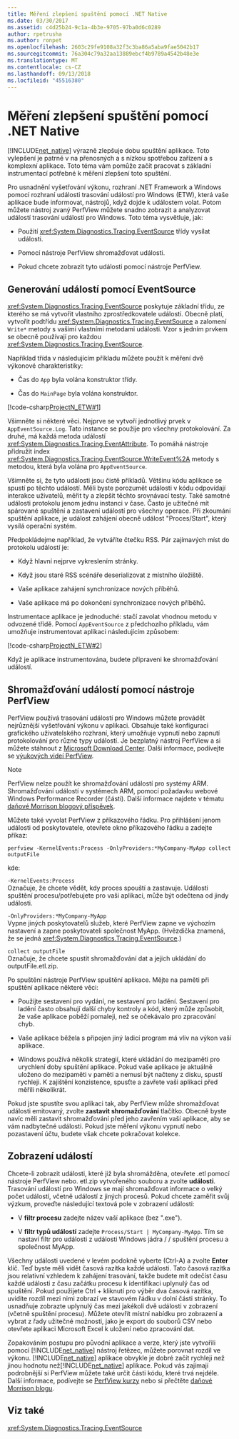 ```yaml
---
title: Měření zlepšení spuštění pomocí .NET Native
ms.date: 03/30/2017
ms.assetid: c4d25b24-9c1a-4b3e-9705-97ba0d6c0289
author: rpetrusha
ms.author: ronpet
ms.openlocfilehash: 2603c29fe9108a32f3c3ba86a5aba9fae5042b17
ms.sourcegitcommit: 76a304c79a32aa13889ebcf4b9789a4542b48e3e
ms.translationtype: MT
ms.contentlocale: cs-CZ
ms.lasthandoff: 09/13/2018
ms.locfileid: "45516380"
---
```

# <a name="measuring-startup-improvement-with-net-native"></a>Měření zlepšení spuštění pomocí .NET Native
[!INCLUDE[net_native](../../../includes/net-native-md.md)] výrazně zlepšuje dobu spuštění aplikace. Toto vylepšení je patrné v na přenosných a s nízkou spotřebou zařízení a s komplexní aplikace. Toto téma vám pomůže začít pracovat s základní instrumentací potřebné k měření zlepšení toto spuštění.  
  
 Pro usnadnění vyšetřování výkonu, rozhraní .NET Framework a Windows pomocí rozhraní události trasování událostí pro Windows (ETW), která vaše aplikace bude informovat, nástrojů, když dojde k událostem volat. Potom můžete nástroj zvaný PerfView můžete snadno zobrazit a analyzovat událostí trasování událostí pro Windows. Toto téma vysvětluje, jak:  
  
-   Použití <xref:System.Diagnostics.Tracing.EventSource> třídy vysílat události.  
  
-   Pomocí nástroje PerfView shromažďovat události.  
  
-   Pokud chcete zobrazit tyto události pomocí nástroje PerfView.  
  
## <a name="using-eventsource-to-emit-events"></a>Generování událostí pomocí EventSource  
 <xref:System.Diagnostics.Tracing.EventSource> poskytuje základní třídu, ze kterého se má vytvořit vlastního zprostředkovatele událostí. Obecně platí, vytvořit podtřídu <xref:System.Diagnostics.Tracing.EventSource> a zalomení `Write*` metody s vašimi vlastními metodami události. Vzor s jedním prvkem se obecně používají pro každou <xref:System.Diagnostics.Tracing.EventSource>.  
  
 Například třída v následujícím příkladu můžete použít k měření dvě výkonové charakteristiky:  
  
-   Čas do `App` byla volána konstruktor třídy.  
  
-   Čas do `MainPage` byla volána konstruktor.  
  
 [!code-csharp[ProjectN_ETW#1](../../../samples/snippets/csharp/VS_Snippets_CLR/projectn_etw/cs/etw1.cs#1)]  
  
 Všimněte si některé věci. Nejprve se vytvoří jednotlivý prvek v `AppEventSource.Log`. Tato instance se použije pro všechny protokolování. Za druhé, má každá metoda událostí <xref:System.Diagnostics.Tracing.EventAttribute>. To pomáhá nástroje přidružit index <xref:System.Diagnostics.Tracing.EventSource.WriteEvent%2A> metody s metodou, která byla volána pro `AppEventSource`.  
  
 Všimněte si, že tyto události jsou čistě příkladů. Většinu kódu aplikace se spustí po těchto událostí. Měli byste porozumět události v kódu odpovídají interakce uživatelů, měřit ty a zlepšit těchto srovnávací testy. Také samotné události protokolu jenom jednu instanci v čase. Často je užitečné mít spárované spuštění a zastavení událostí pro všechny operace. Při zkoumání spuštění aplikace, je událost zahájení obecně událost "Proces/Start", který vysílá operační systém.  
  
 Předpokládejme například, že vytváříte čtečku RSS. Pár zajímavých míst do protokolu událostí je:  
  
-   Když hlavní nejprve vykreslením stránky.  
  
-   Když jsou staré RSS scénáře deserializovat z místního úložiště.  
  
-   Vaše aplikace zahájení synchronizace nových příběhů.  
  
-   Vaše aplikace má po dokončení synchronizace nových příběhů.  
  
 Instrumentace aplikace je jednoduché: stačí zavolat vhodnou metodu v odvozené třídě. Pomocí `AppEventSource` z předchozího příkladu, vám umožňuje instrumentovat aplikaci následujícím způsobem:  
  
 [!code-csharp[ProjectN_ETW#2](../../../samples/snippets/csharp/VS_Snippets_CLR/projectn_etw/cs/etw2.cs#2)]  
  
 Když je aplikace instrumentována, budete připraveni ke shromažďování událostí.  
  
## <a name="gathering-events-with-perfview"></a>Shromažďování událostí pomocí nástroje PerfView  
 PerfView používá trasování událostí pro Windows můžete provádět nejrůznější vyšetřování výkonu v aplikaci. Obsahuje také konfiguraci grafického uživatelského rozhraní, který umožňuje vypnutí nebo zapnutí protokolování pro různé typy událostí. Je bezplatný nástroj PerfView a si můžete stáhnout z [Microsoft Download Center](https://www.microsoft.com/download/details.aspx?id=28567). Další informace, podívejte se [výukových videí PerfView](http://channel9.msdn.com/Series/PerfView-Tutorial).  
  
> [!NOTE]
>  PerfView nelze použít ke shromažďování událostí pro systémy ARM. Shromažďování událostí v systémech ARM, pomocí požadavku webové Windows Performance Recorder (části). Další informace najdete v tématu [daňové Morrison blogový příspěvek](https://blogs.msdn.com/b/vancem/archive/2012/12/19/collecting-etw-perfview-data-on-an-windows-rt-winrt-arm-surface-device.aspx).  
  
 Můžete také vyvolat PerfView z příkazového řádku. Pro přihlášení jenom události od poskytovatele, otevřete okno příkazového řádku a zadejte příkaz:  
  
```  
perfview -KernelEvents:Process -OnlyProviders:*MyCompany-MyApp collect outputFile   
```  
  
 kde:  
  
 `-KernelEvents:Process`  
 Označuje, že chcete vědět, kdy proces spouští a zastavuje. Události spuštění procesu/potřebujete pro vaši aplikaci, může být odečtena od jindy události.  
  
 `-OnlyProviders:*MyCompany-MyApp`  
 Vypne jiných poskytovatelů služeb, které PerfView zapne ve výchozím nastavení a zapne poskytovateli společnost MyApp.  (Hvězdička znamená, že se jedná <xref:System.Diagnostics.Tracing.EventSource>.)  
  
 `collect outputFile`  
 Označuje, že chcete spustit shromažďování dat a jejich ukládání do outputFile.etl.zip.  
  
 Po spuštění nástroje PerfView spuštění aplikace. Mějte na paměti při spuštění aplikace některé věci:  
  
-   Použijte sestavení pro vydání, ne sestavení pro ladění. Sestavení pro ladění často obsahují další chyby kontroly a kód, který může způsobit, že vaše aplikace poběží pomaleji, než se očekávalo pro zpracování chyb.  
  
-   Vaše aplikace běžela s připojen jiný ladicí program má vliv na výkon vaší aplikace.  
  
-   Windows používá několik strategií, které ukládání do mezipaměti pro urychlení doby spuštění aplikace. Pokud vaše aplikace je aktuálně uloženo do mezipaměti v paměti a nemusí být načteny z disku, spustí rychleji. K zajištění konzistence, spusťte a zavřete vaši aplikaci před měřili několikrát.  
  
 Pokud jste spustíte svou aplikaci tak, aby PerfView může shromažďovat události emitovaný, zvolte **zastavit shromažďování** tlačítko. Obecně byste navíc měli zastavit shromažďování před jeho zavřením vaší aplikace, aby se vám nadbytečné události. Pokud jste měření výkonu vypnutí nebo pozastavení účtu, budete však chcete pokračovat kolekce.  
  
## <a name="displaying-the-events"></a>Zobrazení událostí  
 Chcete-li zobrazit události, které již byla shromážděna, otevřete .etl pomocí nástroje PerfView nebo. etl.zip vytvořeného souboru a zvolte **události**. Trasování událostí pro Windows se mají shromažďovat informace o velký počet událostí, včetně událostí z jiných procesů. Pokud chcete zaměřit svůj výzkum, proveďte následující textová pole v zobrazení události:  
  
-   V **filtr procesu** zadejte název vaší aplikace (bez ".exe").  
  
-   V **filtr typů událostí** zadejte `Process/Start | MyCompany-MyApp`. Tím se nastaví filtr pro události z události Windows jádra / / spuštění procesu a společnost MyApp.  
  
 Všechny události uvedené v levém podokně vyberte (Ctrl-A) a zvolte **Enter** klíč. Teď byste měli vidět časová razítka každé události. Tato časová razítka jsou relativní vzhledem k zahájení trasování, takže budete mít odečíst času každé události z času začátku procesu k identifikaci uplynulý čas od spuštění. Pokud použijete Ctrl + kliknutí pro výběr dva časová razítka, uvidíte rozdíl mezi nimi zobrazí ve stavovém řádku v dolní části stránky. To usnadňuje zobrazte uplynulý čas mezi jakékoli dvě události v zobrazení (včetně spuštění procesu). Můžete otevřít místní nabídku pro zobrazení a vybrat z řady užitečné možnosti, jako je export do souborů CSV nebo otevřete aplikaci Microsoft Excel k uložení nebo zpracování dat.  
  
 Zopakováním postupu pro původní aplikace a verze, který jste vytvořili pomocí [!INCLUDE[net_native](../../../includes/net-native-md.md)] nástroj řetězec, můžete porovnat rozdíl ve výkonu.   [!INCLUDE[net_native](../../../includes/net-native-md.md)] aplikace obvykle je dobré začít rychleji než jinou hodnotu než[!INCLUDE[net_native](../../../includes/net-native-md.md)] aplikace. Pokud vás zajímají podrobnější si PerfView můžete také určit části kódu, které trvá nejdéle. Další informace, podívejte se [PerfView kurzy](http://channel9.msdn.com/Series/PerfView-Tutorial) nebo si přečtěte [daňové Morrison blogu](https://blogs.msdn.com/b/vancem/archive/2011/12/28/publication-of-the-perfview-performance-analysis-tool.aspx).  
  
## <a name="see-also"></a>Viz také  
 <xref:System.Diagnostics.Tracing.EventSource>
